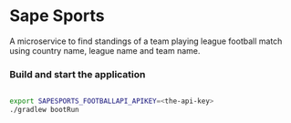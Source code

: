 # Sape Sports

A microservice to find standings of a team playing league football match using country name, league name and team name.

### Build and start the application
```bash

export SAPESPORTS_FOOTBALLAPI_APIKEY=<the-api-key>
./gradlew bootRun

```